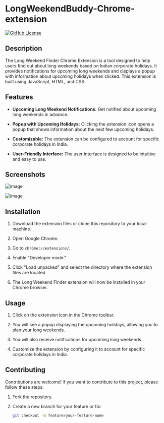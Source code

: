# LongWeekendBuddy-Chrome-extension

[![GitHub License](https://img.shields.io/badge/License-MIT-blue.svg)](https://github.com/yourusername/long-weekend-finder-chrome-extension/blob/main/LICENSE)

## Description

The Long Weekend Finder Chrome Extension is a tool designed to help users find out about long weekends based on Indian corporate holidays. It provides notifications for upcoming long weekends and displays a popup with information about upcoming holidays when clicked. This extension is built using JavaScript, HTML, and CSS.

## Features

- **Upcoming Long Weekend Notifications:** Get notified about upcoming long weekends in advance.

- **Popup with Upcoming Holidays:** Clicking the extension icon opens a popup that shows information about the next few upcoming holidays.

- **Customizable:** The extension can be configured to account for specific corporate holidays in India.

- **User-Friendly Interface:** The user interface is designed to be intuitive and easy to use.

## Screenshots
![image](https://github.com/krishanu009/LongWeekendBuddy-Chrome-extension/assets/107165160/ab9193d7-9b65-43cf-85e0-cca158f0edb0)

![image](https://github.com/krishanu009/LongWeekendBuddy-Chrome-extension/assets/107165160/47d25ccd-54aa-40de-bfb8-d22b1a64dc5c)




## Installation

1. Download the extension files or clone this repository to your local machine.

2. Open Google Chrome.

3. Go to `chrome://extensions/`.

4. Enable "Developer mode."

5. Click "Load unpacked" and select the directory where the extension files are located.

6. The Long Weekend Finder extension will now be installed in your Chrome browser.

## Usage

1. Click on the extension icon in the Chrome toolbar.

2. You will see a popup displaying the upcoming holidays, allowing you to plan your long weekends.

3. You will also receive notifications for upcoming long weekends.

4. Customize the extension by configuring it to account for specific corporate holidays in India.

## Contributing

Contributions are welcome! If you want to contribute to this project, please follow these steps:

1. Fork the repository.

2. Create a new branch for your feature or fix:

   ```bash
   git checkout -b feature/your-feature-name

